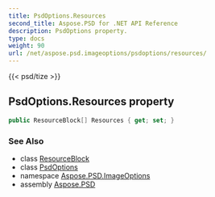```yaml
---
title: PsdOptions.Resources
second_title: Aspose.PSD for .NET API Reference
description: PsdOptions property. 
type: docs
weight: 90
url: /net/aspose.psd.imageoptions/psdoptions/resources/
---
```

{{< psd/tize >}}
## PsdOptions.Resources property

```csharp
public ResourceBlock[] Resources { get; set; }
```

### See Also

* class [ResourceBlock](../../../aspose.psd.fileformats.psd/resourceblock/)
* class [PsdOptions](../)
* namespace [Aspose.PSD.ImageOptions](../../psdoptions/)
* assembly [Aspose.PSD](../../../)


